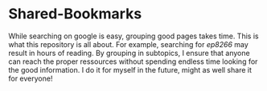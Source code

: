 # Shared-Bookmarks
While searching on google is easy, grouping good pages takes time. This is what this repository is all about. For example, searching for *ep8266* may result in hours of reading. By grouping in subtopics, I ensure that anyone can reach the proper ressources without spending endless time looking for the good information. I do it for myself in the future, might as well share it for everyone!
